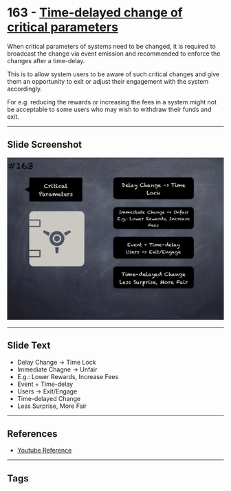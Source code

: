 # 163 - [Time-delayed change of critical parameters](Time-delayed%20change%20of%20critical%20parameters.md)
When critical parameters of systems need to be changed, it is required to broadcast the change via event emission and recommended to enforce the changes after a time-delay. 

This is to allow system users to be aware of such critical changes and give them an opportunity to exit or adjust their engagement with the system accordingly. 

For e.g. reducing the rewards or increasing the fees in a system might not be acceptable to some users who may wish to withdraw their funds and exit.
___
## Slide Screenshot
![0163.png](../../images/5.%20Pitfalls%20and%20Best%20Practices%20201/163.png)
___
## Slide Text
- Delay Change -> Time Lock
- Immediate Chagne -> Unfair
- E.g.: Lower Rewards, Increase Fees
- Event + Time-delay
- Users -> Exit/Engage
- Time-delayed Change
- Less Surprise, More Fair
___
## References
- [Youtube Reference](https://youtu.be/IVbEIbIpWUY?t=156)
___
## Tags